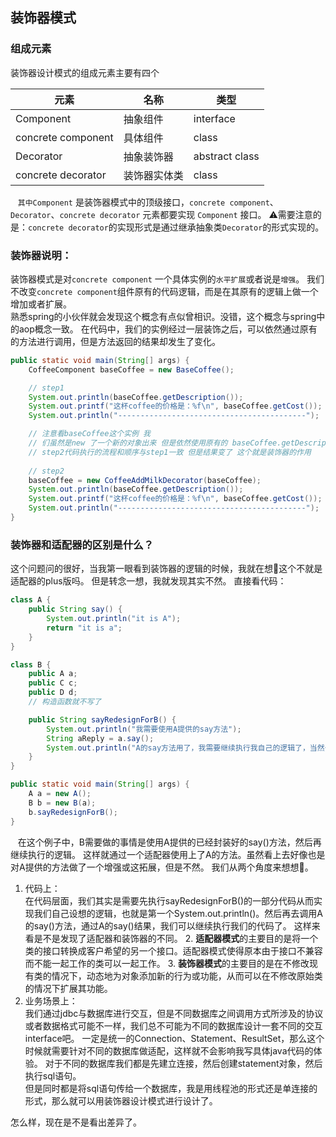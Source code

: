 ## 装饰器模式

### 组成元素

装饰器设计模式的组成元素主要有四个

| 元素                 | 名称     | 类型             |
|--------------------|--------|----------------|
| Component          | 抽象组件   | interface      |
| concrete component | 具体组件   | class          |
| Decorator          | 抽象装饰器  | abstract class |
| concrete decorator | 装饰器实体类 | class          |

&nbsp;&nbsp; `其中Component` 是装饰器模式中的顶级接口，`concrete component`、`Decorator`、`concrete decorator` 元素都要实现
`Component` 接口。
⚠️需要注意的是：`concrete decorator`的实现形式是通过继承抽象类`Decorator`的形式实现的。

### 装饰器说明：

装饰器模式是对`concrete component` 一个具体实例的`水平扩展`或者说是`增强`。
我们不改变`concrete component`组件原有的代码逻辑，而是在其原有的逻辑上做一个增加或者扩展。  
熟悉spring的小伙伴就会发现这个概念有点似曾相识。没错，这个概念与spring中的aop概念一致。
在代码中，我们的实例经过一层装饰之后，可以依然通过原有的方法进行调用，但是方法返回的结果却发生了变化。
```java
public static void main(String[] args) {
    CoffeeComponent baseCoffee = new BaseCoffee();

    // step1
    System.out.println(baseCoffee.getDescription());
    System.out.printf("这杯coffee的价格是：%f\n", baseCoffee.getCost());
    System.out.println("------------------------------------------");

    // 注意看baseCoffee这个实例 我
    // 们虽然是new 了一个新的对象出来 但是依然使用原有的 baseCoffee.getDescription()方法来执行业务逻辑
    // step2代码执行的流程和顺序与step1一致 但是结果变了 这个就是装饰器的作用
    
    // step2
    baseCoffee = new CoffeeAddMilkDecorator(baseCoffee);
    System.out.println(baseCoffee.getDescription());
    System.out.printf("这杯coffee的价格是：%f\n", baseCoffee.getCost());
    System.out.println("------------------------------------------");
}
```

### 装饰器和适配器的区别是什么？
这个问题问的很好，当我第一眼看到装饰器的逻辑的时候，我就在想🤔这个不就是适配器的plus版吗。
但是转念一想，我就发现其实不然。 直接看代码：

```java
class A {
    public String say() {
        System.out.println("it is A");
        return "it is a";
    }
}

class B {
    public A a;
    public C c;
    public D d;
    // 构造函数就不写了

    public String sayRedesignForB() {
        System.out.println("我需要使用A提供的say方法");
        String aReply = a.say();
        System.out.println("A的say方法用了，我需要继续执行我自己的逻辑了，当然也会用到A的say()方法返回给我的数据");
    }
}

public static void main(String[] args) {
    A a = new A();
    B b = new B(a);
    b.sayRedesignForB();
}
```
&nbsp;&nbsp; 在这个例子中，B需要做的事情是使用A提供的已经封装好的say()方法，然后再继续执行的逻辑。
这样就通过一个适配器使用上了A的方法。虽然看上去好像也是对A提供的方法做了一个增强或这拓展，但是不然。
我们从两个角度来想想🤔。
1. 代码上：  
   在代码层面，我们其实是需要先执行sayRedesignForB()的一部分代码从而实现我们自己设想的逻辑，也就是第一个System.out.println()。然后再去调用A的say()方法，通过A的say()结果，我们可以继续执行我们的代码了。
   这样来看是不是发现了适配器和装饰器的不同。
   2. **适配器模式**的主要目的是将一个类的接口转换成客户希望的另一个接口。适配器模式使得原本由于接口不兼容而不能一起工作的类可以一起工作。
   3. **装饰器模式**的主要目的是在不修改现有类的情况下，动态地为对象添加新的行为或功能，从而可以在不修改原始类的情况下扩展其功能。
2. 业务场景上：  
   我们通过jdbc与数据库进行交互，但是不同数据库之间调用方式所涉及的协议或者数据格式可能不一样，我们总不可能为不同的数据库设计一套不同的交互interface吧。
一定是统一的Connection、Statement、ResultSet，那么这个时候就需要针对不同的数据库做适配，这样就不会影响我写具体java代码的体验。
对于不同的数据库我们都是先建立连接，然后创建statement对象，然后执行sql语句。  
    但是同时都是将sql语句传给一个数据库，我是用线程池的形式还是单连接的形式，那么就可以用装饰器设计模式进行设计了。

怎么样，现在是不是看出差异了。


